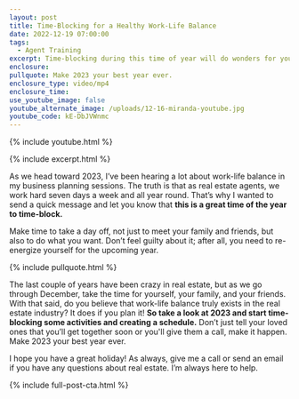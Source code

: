 ```yaml
---
layout: post
title: Time-Blocking for a Healthy Work-Life Balance
date: 2022-12-19 07:00:00
tags:
  - Agent Training
excerpt: Time-blocking during this time of year will do wonders for your career.
enclosure:
pullquote: Make 2023 your best year ever.
enclosure_type: video/mp4
enclosure_time:
use_youtube_image: false
youtube_alternate_image: /uploads/12-16-miranda-youtube.jpg
youtube_code: kE-DbJVWnmc
---
```

{% include youtube.html %}

{% include excerpt.html %}&nbsp;

As we head toward 2023, I’ve been hearing a lot about work-life balance in my business planning sessions. The truth is that as real estate agents, we work hard seven days a week and all year round. That’s why I wanted to send a quick message and let you know that **this is a great time of the year to time-block.&nbsp;**

Make time to take a day off, not just to meet your family and friends, but also to do what you want. Don’t feel guilty about it; after all, you need to re-energize yourself for the upcoming year.&nbsp;&nbsp;

{% include pullquote.html %}

The last couple of years have been crazy in real estate, but as we go through December, take the time for yourself, your family, and your friends. With that said, do you believe that work-life balance truly exists in the real estate industry? It does if you plan it\! **So take a look at 2023 and start time-blocking some activities and creating a schedule.** Don’t just tell your loved ones that you’ll get together soon or you'll give them a call, make it happen. Make 2023 your best year ever.

I hope you have a great holiday\! As always, give me a call or send an email if you have any questions about real estate. I’m always here to help.

{% include full-post-cta.html %}